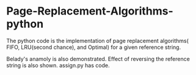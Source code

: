 # Page-Replacement-Algorithms-python

The python code is the implementation of page replacement algorithms( FIFO, LRU(second chance), and Optimal) for a given reference string.

Belady's anamoly is also demonstrated.
Effect of reversing the reference string is also shown.
assign.py has code.
